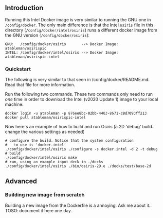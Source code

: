 ## Introduction
Running this Intel Docker image is very similar to running the GNU one in ```/config/docker```. The only main difference is that the Intel ```osiris``` file in this directory 
(```/config/docker/intel/osiris```) runs a different docker image from the GNU version (```/config/docker/osiris```):

```
GNU:   /config/docker/osiris       --> Docker Image: atableman/osirispic
INTEL: /config/docker/intel/osiris --> Docker Image: atableman/osirispic-intel
```

### Quickstart

The following is very similar to that seen in /config/docker/README.md. Read that file for more information.

Run the following two commands. These two commands only need to run _one_ time in order to download the Intel (v2020 Update 1) image to your local machine. 
```
docker login -u atableman -p 876ee8bc-02bb-4403-8671-c8d7093ff213
docker pull atableman/osirispic-intel
```

Now here's an example of how to build and run Osiris (a 2D 'debug' build.. change the various settings as needed)
```
# configure the build. Notice that the system configuration
#   to use is 'docker.intel'
./config/docker/intel/osiris ./configure -s docker.intel -d 2 -t debug
# build
./config/docker/intel/osiris make
# run, using an example input deck in ./decks
./config/docker/intel/osiris ./bin/osiris-2D.e ./decks/test/base-2d
```


## Advanced
### Building new image from scratch
Building a new image from the Dockerfile is a annoying. Ask me about it.. TOSO: document it here one day.

